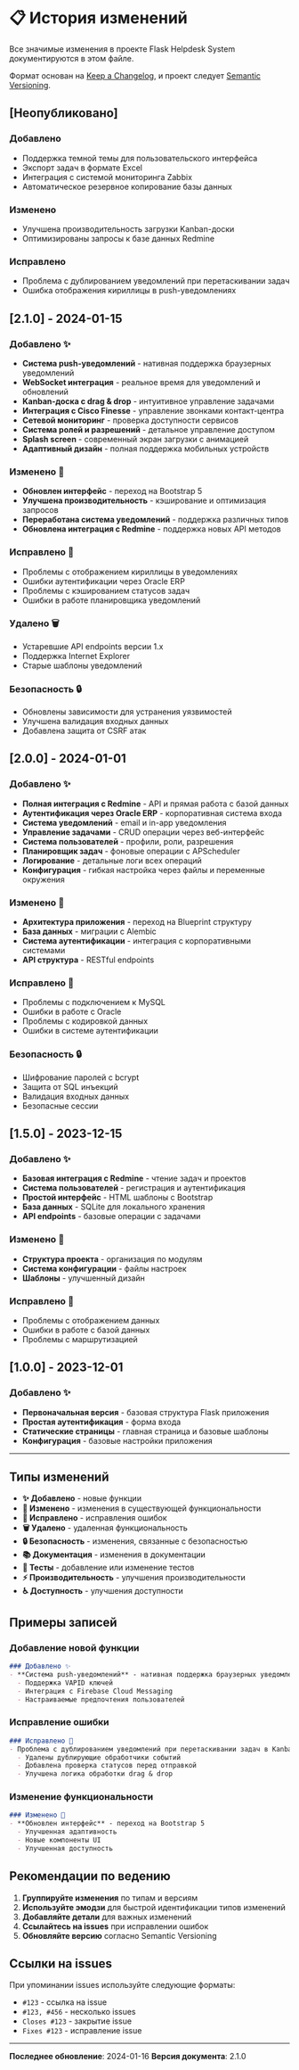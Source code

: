 # 📋 История изменений

Все значимые изменения в проекте Flask Helpdesk System документируются в этом файле.

Формат основан на [Keep a Changelog](https://keepachangelog.com/ru/1.0.0/),
и проект следует [Semantic Versioning](https://semver.org/lang/ru/).

## [Неопубликовано]

### Добавлено
- Поддержка темной темы для пользовательского интерфейса
- Экспорт задач в формате Excel
- Интеграция с системой мониторинга Zabbix
- Автоматическое резервное копирование базы данных

### Изменено
- Улучшена производительность загрузки Kanban-доски
- Оптимизированы запросы к базе данных Redmine

### Исправлено
- Проблема с дублированием уведомлений при перетаскивании задач
- Ошибка отображения кириллицы в push-уведомлениях

## [2.1.0] - 2024-01-15

### Добавлено ✨
- **Система push-уведомлений** - нативная поддержка браузерных уведомлений
- **WebSocket интеграция** - реальное время для уведомлений и обновлений
- **Kanban-доска с drag & drop** - интуитивное управление задачами
- **Интеграция с Cisco Finesse** - управление звонками контакт-центра
- **Сетевой мониторинг** - проверка доступности сервисов
- **Система ролей и разрешений** - детальное управление доступом
- **Splash screen** - современный экран загрузки с анимацией
- **Адаптивный дизайн** - полная поддержка мобильных устройств

### Изменено 🔄
- **Обновлен интерфейс** - переход на Bootstrap 5
- **Улучшена производительность** - кэширование и оптимизация запросов
- **Переработана система уведомлений** - поддержка различных типов
- **Обновлена интеграция с Redmine** - поддержка новых API методов

### Исправлено 🐛
- Проблемы с отображением кириллицы в уведомлениях
- Ошибки аутентификации через Oracle ERP
- Проблемы с кэшированием статусов задач
- Ошибки в работе планировщика уведомлений

### Удалено 🗑️
- Устаревшие API endpoints версии 1.x
- Поддержка Internet Explorer
- Старые шаблоны уведомлений

### Безопасность 🔒
- Обновлены зависимости для устранения уязвимостей
- Улучшена валидация входных данных
- Добавлена защита от CSRF атак

## [2.0.0] - 2024-01-01

### Добавлено ✨
- **Полная интеграция с Redmine** - API и прямая работа с базой данных
- **Аутентификация через Oracle ERP** - корпоративная система входа
- **Система уведомлений** - email и in-app уведомления
- **Управление задачами** - CRUD операции через веб-интерфейс
- **Система пользователей** - профили, роли, разрешения
- **Планировщик задач** - фоновые операции с APScheduler
- **Логирование** - детальные логи всех операций
- **Конфигурация** - гибкая настройка через файлы и переменные окружения

### Изменено 🔄
- **Архитектура приложения** - переход на Blueprint структуру
- **База данных** - миграции с Alembic
- **Система аутентификации** - интеграция с корпоративными системами
- **API структура** - RESTful endpoints

### Исправлено 🐛
- Проблемы с подключением к MySQL
- Ошибки в работе с Oracle
- Проблемы с кодировкой данных
- Ошибки в системе аутентификации

### Безопасность 🔒
- Шифрование паролей с bcrypt
- Защита от SQL инъекций
- Валидация входных данных
- Безопасные сессии

## [1.5.0] - 2023-12-15

### Добавлено ✨
- **Базовая интеграция с Redmine** - чтение задач и проектов
- **Система пользователей** - регистрация и аутентификация
- **Простой интерфейс** - HTML шаблоны с Bootstrap
- **База данных** - SQLite для локального хранения
- **API endpoints** - базовые операции с задачами

### Изменено 🔄
- **Структура проекта** - организация по модулям
- **Система конфигурации** - файлы настроек
- **Шаблоны** - улучшенный дизайн

### Исправлено 🐛
- Проблемы с отображением данных
- Ошибки в работе с базой данных
- Проблемы с маршрутизацией

## [1.0.0] - 2023-12-01

### Добавлено ✨
- **Первоначальная версия** - базовая структура Flask приложения
- **Простая аутентификация** - форма входа
- **Статические страницы** - главная страница и базовые шаблоны
- **Конфигурация** - базовые настройки приложения

---

## Типы изменений

- **✨ Добавлено** - новые функции
- **🔄 Изменено** - изменения в существующей функциональности
- **🐛 Исправлено** - исправления ошибок
- **🗑️ Удалено** - удаленная функциональность
- **🔒 Безопасность** - изменения, связанные с безопасностью
- **📚 Документация** - изменения в документации
- **🧪 Тесты** - добавление или изменение тестов
- **⚡ Производительность** - улучшения производительности
- **♿ Доступность** - улучшения доступности

## Примеры записей

### Добавление новой функции
```markdown
### Добавлено ✨
- **Система push-уведомлений** - нативная поддержка браузерных уведомлений
  - Поддержка VAPID ключей
  - Интеграция с Firebase Cloud Messaging
  - Настраиваемые предпочтения пользователей
```

### Исправление ошибки
```markdown
### Исправлено 🐛
- Проблема с дублированием уведомлений при перетаскивании задач в Kanban
  - Удалены дублирующие обработчики событий
  - Добавлена проверка статусов перед отправкой
  - Улучшена логика обработки drag & drop
```

### Изменение функциональности
```markdown
### Изменено 🔄
- **Обновлен интерфейс** - переход на Bootstrap 5
  - Улучшенная адаптивность
  - Новые компоненты UI
  - Улучшенная доступность
```

## Рекомендации по ведению

1. **Группируйте изменения** по типам и версиям
2. **Используйте эмодзи** для быстрой идентификации типов изменений
3. **Добавляйте детали** для важных изменений
4. **Ссылайтесь на issues** при исправлении ошибок
5. **Обновляйте версию** согласно Semantic Versioning

## Ссылки на issues

При упоминании issues используйте следующие форматы:

- `#123` - ссылка на issue
- `#123, #456` - несколько issues
- `Closes #123` - закрытие issue
- `Fixes #123` - исправление issue

---

**Последнее обновление**: 2024-01-16
**Версия документа**: 2.1.0
